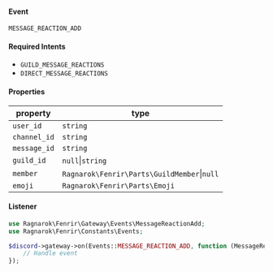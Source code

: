 #### Event
`MESSAGE_REACTION_ADD`

#### Required Intents
- `GUILD_MESSAGE_REACTIONS`
- `DIRECT_MESSAGE_REACTIONS`

#### Properties
|property|type|
|--------|----|
|`user_id`|`string`|
|`channel_id`|`string`|
|`message_id`|`string`|
|`guild_id`|`null`&#124;`string`|
|`member`|`Ragnarok\Fenrir\Parts\GuildMember`&#124;`null`|
|`emoji`|`Ragnarok\Fenrir\Parts\Emoji`|

#### Listener
```php
use Ragnarok\Fenrir\Gateway\Events\MessageReactionAdd;
use Ragnarok\Fenrir\Constants\Events;

$discord->gateway->on(Events::MESSAGE_REACTION_ADD, function (MessageReactionAdd $event) {
    // Handle event
});
```
